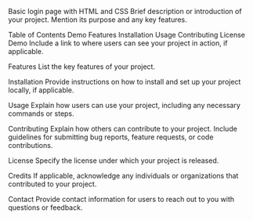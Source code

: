 Basic login page with HTML and CSS
Brief description or introduction of your project. Mention its purpose and any key features.

Table of Contents
Demo
Features
Installation
Usage
Contributing
License
Demo
Include a link to where users can see your project in action, if applicable.

Features
List the key features of your project.

Installation
Provide instructions on how to install and set up your project locally, if applicable.

Usage
Explain how users can use your project, including any necessary commands or steps.

Contributing
Explain how others can contribute to your project. Include guidelines for submitting bug reports, feature requests, or code contributions.

License
Specify the license under which your project is released.

Credits
If applicable, acknowledge any individuals or organizations that contributed to your project.

Contact
Provide contact information for users to reach out to you with questions or feedback.
